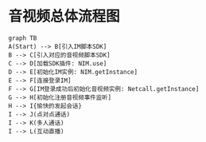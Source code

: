 # <span id="音视频总体流程图">音视频总体流程图</span>

```mermaid
graph TB
A(Start) --> B[引入IM脚本SDK]
B --> C[引入对应的音视频脚本SDK]
C --> D[加载SDK插件: NIM.use]
D --> E[初始化IM实例: NIM.getInstance]
E --> F[连接登录IM]
F --> G[IM登录成功后初始化音视频实例: Netcall.getInstance]
G --> H[初始化注册音视频事件监听]
H --> I{愉快的发起会话}
I --> J(点对点通话)
I --> K(多人通话)
I --> L(互动直播)
```